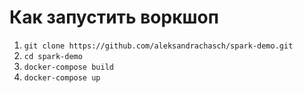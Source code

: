 # Как запустить воркшоп

1. `git clone https://github.com/aleksandrachasch/spark-demo.git`
2. `cd spark-demo`
3. `docker-compose build `
4. `docker-compose up`
